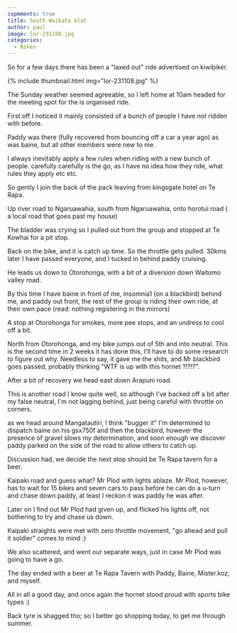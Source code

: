 ```yaml
---
copmments: true
title: South Waikato blat
author: paul
image: lor-231108.jpg
categories:
  - Bikes
---
```

So for a few days there has been a "laxed out" ride advertised on kiwibiker.


{% include thumbnail.html img="lor-231108.jpg" %}

The Sunday weather seemed agreeable, so I left home at 10am headed for the meeting spot for the is organised ride.

First off I noticed it mainly consisted of a bunch of people I have not ridden with before.

Paddy was there (fully recovered from bouncing off a car a year ago) as was baine, but all other members were new to me.

I always inevitably apply a few rules when riding with a new bunch of people. carefully carefully is the go, as I have no idea how they ride, what rules they apply etc etc.

So gently I join the back of the pack leaving from kingsgate hotel on Te Rapa.

Up river road to Ngaruawahia, south from Ngaruawahia, onto horotui road ( a local road that goes past my house)

The bladder was crying so I pulled out from the group and stopped at Te Kowhai for a pit stop.

Back on the bike, and it is catch up time. So the throttle gets pulled. 30kms later I have passed everyone, and I tucked in behind paddy cruising.

He leads us down to Otorohonga, with a bit of a diversion down Waitomo valley road.

By this time I have baine in front of me, insomnia1 (on a blackbird) behind me, and paddy out front, the rest of the group is riding their own ride, at their own pace (read: nothing registering in the mirrors)

A stop at Otorohonga for smokes, more pee stops, and an undress to cool off a bit.

North from Otorohonga, and my bike jumps out of 5th and into neutral. This is the second time in 2 weeks it has done this, I'll have to do some research to figure out why. Needless to say, it gave me the shits, and Mr blackbird goes passed, probably thinking "WTF is up with this hornet ?!?!?".

After a bit of recovery we head east down Arapuni road.

This is another road I know quite well, so although I've backed off a bit after my false neutral, I'm not lagging behind, just being careful with throttle on corners.

as we head around Mangatautiri, I think "bugger it" I'm determined to dispatch baine on his gsx750f and then the blackbird, however the presence of gravel slows my determination, and soon enough we discover paddy parked on the side of the road to allow others to catch up.

Discussion had, we decide the next stop should be Te Rapa tavern for a beer.

Kaipaki road and guess what? Mr Plod with lights ablaze. Mr Plod, however, has to wait for 15 bikes and seven cars to pass before he can do a u-turn and chase down paddy, at least I reckon it was paddy he was after.

Later on I find out Mr Plod had given up, and flicked his lights off, not bothering to try and chase us down.

Kaipaki straights were met with zero throttle movement, "go ahead and pull it soldier" comes to mind :)

We also scattered, and went our separate ways, just in case Mr Plod was going to have a go.

The day ended with a beer at Te Rapa Tavern with Paddy, Baine, Mister.koz, and myself.

All in all a good day, and once again the hornet stood proud with sports bike types :)

Back tyre is shagged tho; so I better go shopping today, to get me through summer.